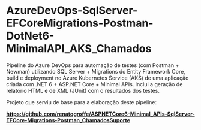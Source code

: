 # AzureDevOps-SqlServer-EFCoreMigrations-Postman-DotNet6-MinimalAPI_AKS_Chamados
Pipeline do Azure DevOps para automação de testes (com Postman + Newman) utilizando SQL Server + Migrations do Entity Framework Core, build e deployment no Azure Kubernetes Service (AKS) de uma aplicação criada com .NET 6 + ASP.NET Core + Minimal APIs. Inclui a geração de relatório HTML e de XML (JUnit) com o resultados dos testes.

Projeto que serviu de base para a elaboração deste pipeline:

**https://github.com/renatogroffe/ASPNETCore6-Minimal_APIs-SqlServer-EFCore-Migrations-Postman_ChamadosSuporte**